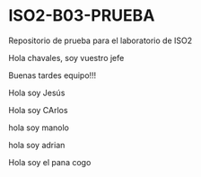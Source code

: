 # ISO2-B03-PRUEBA
Repositorio de prueba para el laboratorio de ISO2

Hola chavales, soy vuestro jefe

Buenas tardes equipo!!!

Hola soy Jesús

Hola soy CArlos

hola soy manolo 

hola soy adrian

Hola soy el pana cogo
